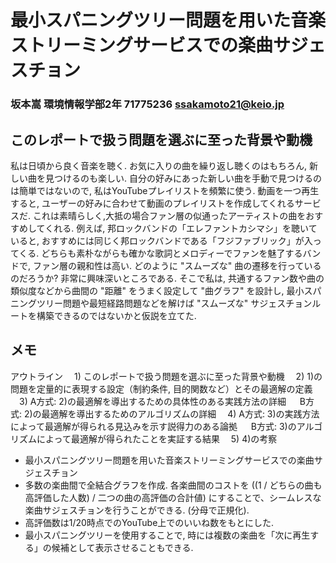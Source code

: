 # 最小スパニングツリー問題を用いた音楽ストリーミングサービスでの楽曲サジェスチョン

### 坂本嵩 環境情報学部2年 71775236 ssakamoto21@keio.jp

## このレポートで扱う問題を選ぶに至った背景や動機 

私は日頃から良く音楽を聴く. お気に入りの曲を繰り返し聴くのはもちろん, 新しい曲を見つけるのも楽しい. 自分の好みにあった新しい曲を手動で見つけるのは簡単ではないので, 私はYouTubeプレイリストを頻繁に使う. 動画を一つ再生すると, ユーザーの好みに合わせて動画のプレイリストを作成してくれるサービスだ. これは素晴らしく,大抵の場合ファン層の似通ったアーティストの曲をおすすめしてくれる. 例えば, 邦ロックバンドの「エレファントカシマシ」を聴いていると, おすすめには同じく邦ロックバンドである「フジファブリック」が入ってくる. どちらも素朴ながらも確かな歌詞とメロディーでファンを魅了するバンドで, ファン層の親和性は高い. どのように "スムーズな" 曲の遷移を行っているのだろうか? 非常に興味深いところである. そこで私は, 共通するファン数や曲の類似度などから曲間の "距離" をうまく設定して "曲グラフ" を設計し, 最小スパニングツリー問題や最短経路問題などを解けば "スムーズな" サジェスチョンルートを構築できるのではないかと仮説を立てた. 

## メモ

アウトライン
　1) このレポートで扱う問題を選ぶに至った背景や動機 
　2) 1)の問題を定量的に表現する設定（制約条件, 目的関数など）とその最適解の定義
　3) A方式: 2)の最適解を導出するための具体性のある実践方法の詳細
　 B方式: 2)の最適解を導出するためのアルゴリズムの詳細
　4) A方式: 3)の実践方法によって最適解が得られる見込みを示す説得力のある論拠
　 B方式: 3)のアルゴリズムによって最適解が得られたことを実証する結果
　5) 4)の考察

- 最小スパニングツリー問題を用いた音楽ストリーミングサービスでの楽曲サジェスチョン
- 多数の楽曲間で全結合グラフを作成. 各楽曲間のコストを ((1 / どちらの曲も高評価した人数) / 二つの曲の高評価の合計値)  にすることで、シームレスな楽曲サジェスチョンを行うことができる. (分母で正規化). 
- 高評価数は1/20時点でのYouTube上でのいいね数をもとにした. 
- 最小スパニングツリーを使用することで, 時には複数の楽曲を「次に再生する」の候補として表示させることもできる. 